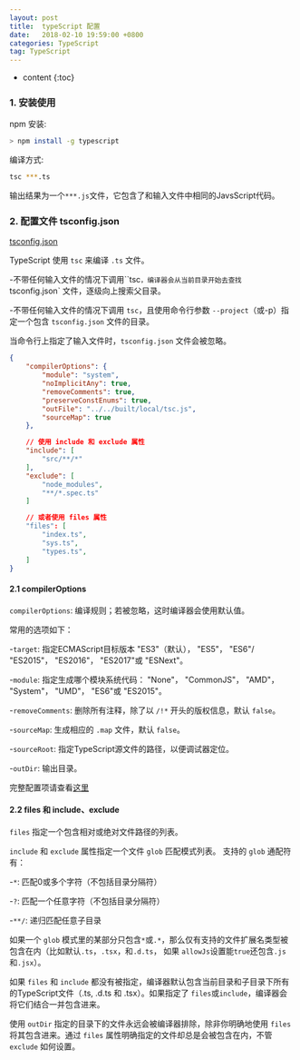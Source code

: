 ```yaml
---
layout: post
title:  typeScript 配置
date:   2018-02-10 19:59:00 +0800
categories: TypeScript
tag: TypeScript
---
```


* content
{:toc}

### 1. 安装使用

npm 安装:

```bash
> npm install -g typescript
```

编译方式:

```bash
tsc ***.ts
```

输出结果为一个`***.js`文件，它包含了和输入文件中相同的JavsScript代码。

### 2. 配置文件 tsconfig.json

[tsconfig.json](https://www.tslang.cn/docs/handbook/tsconfig-json.html)

TypeScript 使用 `tsc` 来编译 `.ts` 文件。

-不带任何输入文件的情况下调用``tsc`，编译器会从当前目录开始去查找 `tsconfig.json` 文件，逐级向上搜索父目录。

-不带任何输入文件的情况下调用 `tsc`，且使用命令行参数 `--project`（或-p）指定一个包含 `tsconfig.json` 文件的目录。

当命令行上指定了输入文件时，`tsconfig.json` 文件会被忽略。

```json
{
    "compilerOptions": {
        "module": "system",
        "noImplicitAny": true,
        "removeComments": true,
        "preserveConstEnums": true,
        "outFile": "../../built/local/tsc.js",
        "sourceMap": true
    },

    // 使用 include 和 exclude 属性
    "include": [
        "src/**/*"
    ],
    "exclude": [
        "node_modules",
        "**/*.spec.ts"
    ]

    // 或者使用 files 属性
    "files": [
        "index.ts",
        "sys.ts",
        "types.ts",
    ]
}
```

#### 2.1 compilerOptions

`compilerOptions`: 编译规则；若被忽略，这时编译器会使用默认值。

常用的选项如下：

-`target`: 指定ECMAScript目标版本 "ES3"（默认）， "ES5"， "ES6"/ "ES2015"， "ES2016"， "ES2017"或 "ESNext"。

-`module`: 指定生成哪个模块系统代码： "None"， "CommonJS"， "AMD"， "System"， "UMD"， "ES6"或 "ES2015"。

-`removeComments`: 删除所有注释，除了以 `/!*` 开头的版权信息，默认 `false`。

-`sourceMap`: 生成相应的 `.map` 文件，默认 `false`。

-`sourceRoot`: 指定TypeScript源文件的路径，以便调试器定位。

-`outDir`: 输出目录。

完整配置项请查看[这里](https://www.tslang.cn/docs/handbook/compiler-options.html)

#### 2.2 files 和 include、exclude

`files` 指定一个包含相对或绝对文件路径的列表。

`include` 和 `exclude` 属性指定一个文件 `glob` 匹配模式列表。 支持的 `glob` 通配符有：

-`*`: 匹配0或多个字符（不包括目录分隔符）

-`?`: 匹配一个任意字符（不包括目录分隔符）

-`**/`: 递归匹配任意子目录

如果一个 `glob` 模式里的某部分只包含`*`或`.*`，那么仅有支持的文件扩展名类型被包含在内（比如默认`.ts`，`.tsx`，和`.d.ts`， 如果 `allowJs`设置能`true`还包含`.js`和`.jsx`）。

如果 `files` 和 `include` 都没有被指定，编译器默认包含当前目录和子目录下所有的TypeScript文件（.ts, .d.ts 和 .tsx）。如果指定了 `files`或`include`，编译器会将它们结合一并包含进来。

使用 `outDir` 指定的目录下的文件永远会被编译器排除，除非你明确地使用 `files` 将其包含进来。通过 `files` 属性明确指定的文件却总是会被包含在内，不管 `exclude` 如何设置。